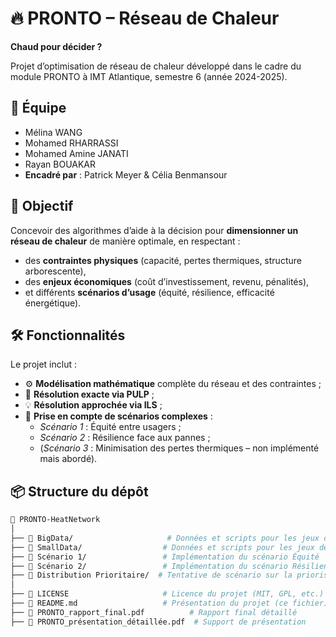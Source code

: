 # 🔥 PRONTO – Réseau de Chaleur

**Chaud pour décider ?**

Projet d’optimisation de réseau de chaleur développé dans le cadre du module PRONTO à IMT Atlantique, semestre 6 (année 2024-2025).

## 👥 Équipe

- Mélina WANG  
- Mohamed RHARRASSI  
- Mohamed Amine JANATI  
- Rayan BOUAKAR  
- **Encadré par** : Patrick Meyer & Célia Benmansour

## 🎯 Objectif

Concevoir des algorithmes d’aide à la décision pour **dimensionner un réseau de chaleur** de manière optimale, en respectant :
- des **contraintes physiques** (capacité, pertes thermiques, structure arborescente),
- des **enjeux économiques** (coût d’investissement, revenu, pénalités),
- et différents **scénarios d’usage** (équité, résilience, efficacité énergétique).

## 🛠️ Fonctionnalités

Le projet inclut :
- ⚙️ **Modélisation mathématique** complète du réseau et des contraintes ;
- 🧮 **Résolution exacte via PULP** ;
- 💡 **Résolution approchée via ILS** ;
- 🧠 **Prise en compte de scénarios complexes** :  
  - *Scénario 1* : Équité entre usagers ;  
  - *Scénario 2* : Résilience face aux pannes ;  
  - (*Scénario 3* : Minimisation des pertes thermiques – non implémenté mais abordé).

## 📦 Structure du dépôt

```bash
📁 PRONTO-HeatNetwork
│
├── 📁 BigData/                     # Données et scripts pour les jeux de données volumineux
├── 📁 SmallData/                  # Données et scripts pour les jeux de données réduits
├── 📁 Scénario 1/                 # Implémentation du scénario Équité
├── 📁 Scénario 2/                 # Implémentation du scénario Résilience
├── 📁 Distribution Prioritaire/  # Tentative de scénario sur la priorisation
│
├── 📄 LICENSE                     # Licence du projet (MIT, GPL, etc.)
├── 📄 README.md                   # Présentation du projet (ce fichier)
├── 📄 PRONTO_rapport_final.pdf          # Rapport final détaillé
├── 📄 PRONTO_présentation_détaillée.pdf  # Support de présentation
